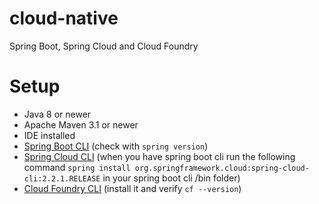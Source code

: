 # cloud-native
Spring Boot, Spring Cloud and Cloud Foundry

# Setup
 - Java 8 or newer
 - Apache Maven 3.1 or newer
 - IDE installed
 - [Spring Boot CLI](https://docs.spring.io/spring-boot/docs/current/reference/html/spring-boot-cli.html) (check with `spring version`)
 - [Spring Cloud CLI](https://cloud.spring.io/spring-cloud-cli/reference/html/) (when you have spring boot cli run the following command `spring install org.springframework.cloud:spring-cloud-cli:2.2.1.RELEASE` in your spring boot cli /bin folder)
 - [Cloud Foundry CLI](https://github.com/cloudfoundry/cli#installers-and-compressed-binaries) (install it and verify `cf --version`)
